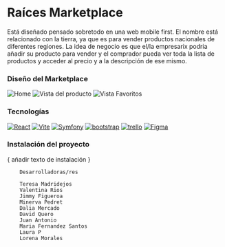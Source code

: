 # Raíces Marketplace

Está diseñado pensado sobretodo en una web mobile first.
El nombre está relacionado con la tierra, ya que es para vender productos nacionales de diferentes regiones. 
La idea de negocio es que el/la empresarix podria añadir su producto para vender y el comprador pueda ver toda la lista de productos y acceder 
al precio y a la descripción de ese mismo.


### Diseño del Marketplace

![Home](https://github.com/Equipo5-Raices/raices_equipo5/assets/118729017/556d7342-ba77-4625-8ea7-e3ed38481801)
![Vista del producto](https://github.com/Equipo5-Raices/raices_equipo5/assets/118729017/9d3cf887-0f19-4eaf-bf59-8065f9b5b0ec)
![Vista Favoritos](https://github.com/Equipo5-Raices/raices_equipo5/assets/118729017/9ee91fbe-72db-4179-96e2-555c68dc3bdf)




### Tecnologías 
<a href='https://github.com/shivamkapasia0' target="_blank"><img alt='React' src='https://img.shields.io/badge/ReactJS-100000?style=for-the-badge&logo=React&logoColor=FFFFFF&labelColor=5F6BD3&color=5F6BD3'/></a>
<a href='https://github.com/shivamkapasia0' target="_blank"><img alt='Vite' src='https://img.shields.io/badge/Vitte-100000?style=for-the-badge&logo=Vite&logoColor=white&labelColor=39B620&color=39B620'/></a>
<a href='https://github.com/shivamkapasia0' target="_blank"><img alt='Symfony' src='https://img.shields.io/badge/Symfony-100000?style=for-the-badge&logo=Symfony&logoColor=white&labelColor=black&color=black'/></a>
<a href='https://github.com/shivamkapasia0' target="_blank"><img alt='bootstrap' src='https://img.shields.io/badge/Bootstrap-100000?style=for-the-badge&logo=bootstrap&logoColor=white&labelColor=B85CDA&color=B85CDA'/></a>
<a href='https://github.com/shivamkapasia0' target="_blank"><img alt='trello' src='https://img.shields.io/badge/trello-100000?style=for-the-badge&logo=trello&logoColor=white&labelColor=726AFF&color=726AFF'/></a>
<a href='https://github.com/shivamkapasia0' target="_blank"><img alt='Figma' src='https://img.shields.io/badge/figma-100000?style=for-the-badge&logo=Figma&logoColor=white&labelColor=FF6ADA&color=000000'/></a>


### Instalación del proyecto 

{ añadir texto de instalación }




        Desarrolladoras/res
        
        Teresa Madridejos 
        Valentina Rios 
        Jimmy Figueroa
        Minerva Pedret
        Dalia Mercado
        David Quero
        Juan Antonio
        Maria Fernandez Santos 
        Laura P
        Lorena Morales
